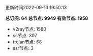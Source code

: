 更新时间2022-09-13 19:50:13

**总订阅: 64**
**总节点: 9949**
**有效节点: 1958**
- v2ray节点: 1580
- ss节点: 307
- trojan节点: 68
- ssr节点: 3
